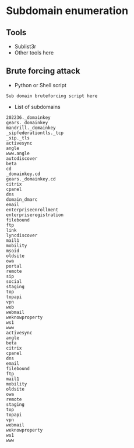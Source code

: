 # Subdomain enumeration
## Tools
* Sublist3r
* Other tools here
## Brute forcing attack
* Python or Shell script
```
Sub domain bruteforcing script here
```
* List of subdomains
```
202236._domainkey
gears._domainkey
mandrill._domainkey
_sipfederationtls._tcp
_sip._tls
activesync
angle
www.angle
autodiscover
beta
cd
_domainkey.cd
gears._domainkey.cd
citrix
cpanel
dns
domain_dmarc
email
enterpriseenrollment
enterpriseregistration
filebound
ftp
link
lyncdiscover
mail1
mobility
msoid
oldsite
owa
portal
remote
sip
social
staging
top
topapi
vpn
web
webmail
weknowproperty
ws1
www
activesync
angle
beta
citrix
cpanel
dns
email
filebound
ftp
mail1
mobility
oldsite
owa
remote
staging
top
topapi
vpn
webmail
weknowproperty
ws1
www
```
